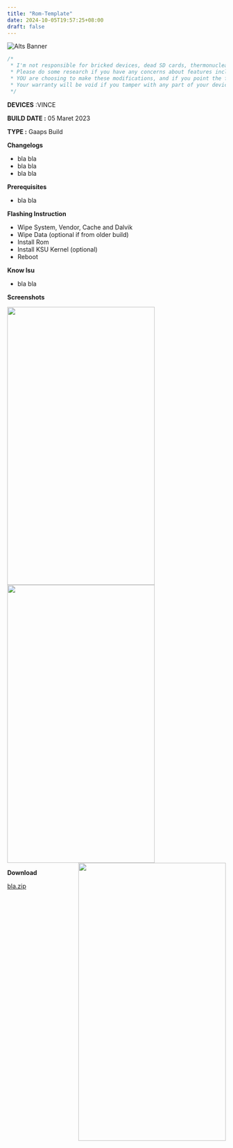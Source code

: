 ```yaml
---
title: "Rom-Template"
date: 2024-10-05T19:57:25+08:00
draft: false
---
```


![Alts Banner](https://raw.githubusercontent.com/RennAlt/project-banner/refs/heads/android-12.1/Alts-Mi8953-Banner.jpg)

```csharp
/*
 * I'm not responsible for bricked devices, dead SD cards, thermonuclear war, or you getting fired because the alarm app failed. 
 * Please do some research if you have any concerns about features included in the products you find here before flashing it! 
 * YOU are choosing to make these modifications, and if you point the finger at me for messing up your device, I will laugh at you. 
 * Your warranty will be void if you tamper with any part of your device / software.
 */
```


**DEVICES** :VINCE

**BUILD DATE :** 05 Maret 2023

**TYPE :** Gaaps Build

**Changelogs**
- bla bla
- bla bla
- bla bla

**Prerequisites**
- bla bla

**Flashing Instruction**
- Wipe System, Vendor, Cache and Dalvik
- Wipe Data (optional if from older build)
- Install Rom
- Install KSU Kernel (optional)
- Reboot

**Know Isu**
- bla bla

**Screenshots**

<tr>
  <td>
    <img src="https://raw.githubusercontent.com/RennAlt/shenprjkt.github.io/refs/heads/wip-4.19-vince/assets/images/screenshots/2023/Maret/05/miku-1.jpg" width="340" height="640" align="left" />
  </td>
  <td>
    <img src="https://raw.githubusercontent.com/RennAlt/shenprjkt.github.io/refs/heads/wip-4.19-vince/assets/images/screenshots/2023/Maret/05/miku-2.jpg" width="340" height="640" align="center" />
  </td>
  <td>
    <img src="https://raw.githubusercontent.com/RennAlt/shenprjkt.github.io/refs/heads/wip-4.19-vince/assets/images/screenshots/2023/Maret/05/miku-4.jpg" width="340" height="640" align="right" />
  </td>
</tr>

**Download**

[bla.zip](https://drive.google.com/file/d/1-lvZfze9TwtPFIfLVaWBeG9qem3wsqKo/view?pli=1)



